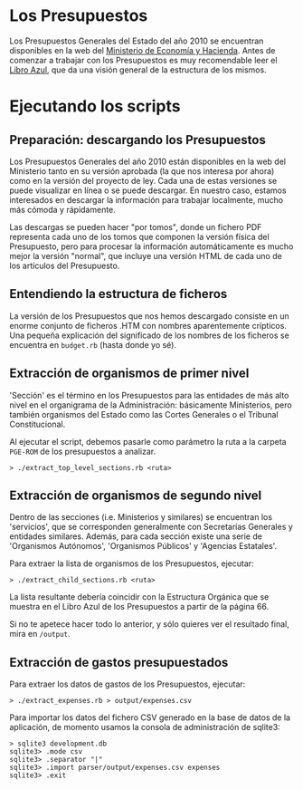 Los Presupuestos
================

Los Presupuestos Generales del Estado del año 2010 se encuentran disponibles en la web del [Ministerio de Economía y Hacienda][1]. Antes de comenzar a trabajar con los Presupuestos es muy recomendable leer el [Libro Azul][2], que da una visión general de la estructura de los mismos.

Ejecutando los scripts
======================

Preparación: descargando los Presupuestos
-----------------------------------------

Los Presupuestos Generales del año 2010 están disponibles en la web del Ministerio tanto en su versión aprobada (la que nos interesa por ahora) como en la versión del proyecto de ley. Cada una de estas versiones se puede visualizar en línea o se puede descargar. En nuestro caso, estamos interesados en descargar la información para trabajar localmente, mucho más cómoda y rápidamente.

Las descargas se pueden hacer "por tomos", donde un fichero PDF representa cada uno de los tomos que componen la versión física del Presupuesto, pero para procesar la información automáticamente es mucho mejor la versión "normal", que incluye una versión HTML de cada uno de los artículos del Presupuesto.

[1]: http://www.sgpg.pap.meh.es/SITIOS/SGPG/ES-ES/PRESUPUESTOS/Paginas/PGE2010.aspx
[2]: http://www.sgpg.pap.meh.es/sitios/sgpg/es-ES/Presupuestos/Presupuestos/Documents/PROYECTO/LIBRO%20AZULv3.pdf

Entendiendo la estructura de ficheros
-------------------------------------

La versión de los Presupuestos que nos hemos descargado consiste en un enorme conjunto de ficheros .HTM con nombres aparentemente crípticos. Una pequeña explicación del significado de los nombres de los ficheros se encuentra en `budget.rb` (hasta donde yo sé).

Extracción de organismos de primer nivel
----------------------------------------

'Sección' es el término en los Presupuestos para las entidades de más alto nivel en el organigrama de la Administración: básicamente Ministerios, pero también organismos del Estado como las Cortes Generales o el Tribunal Constitucional.

Al ejecutar el script, debemos pasarle como parámetro la ruta a la carpeta `PGE-ROM` de los presupuestos a analizar. 

    > ./extract_top_level_sections.rb <ruta>

Extracción de organismos de segundo nivel
-----------------------------------------

Dentro de las secciones (i.e. Ministerios y similares) se encuentran los 'servicios', que se corresponden generalmente con Secretarías Generales y entidades similares. Además, para cada sección existe una serie de 'Organismos Autónomos', 'Organismos Públicos' y 'Agencias Estatales'.

Para extraer la lista de organismos de los Presupuestos, ejecutar:

    > ./extract_child_sections.rb <ruta>

La lista resultante debería coincidir con la Estructura Orgánica que se muestra en el Libro Azul de los Presupuestos a partir de la página 66.

Si no te apetece hacer todo lo anterior, y sólo quieres ver el resultado final, mira en `/output`.

Extracción de gastos presupuestados
-----------------------------------

Para extraer los datos de gastos de los Presupuestos, ejecutar:

    > ./extract_expenses.rb > output/expenses.csv

Para importar los datos del fichero CSV generado en la base de datos de la aplicación, de momento usamos la consola de administración de sqlite3:

    > sqlite3 development.db
    sqlite3> .mode csv
    sqlite3> .separator "|"
    sqlite3> .import parser/output/expenses.csv expenses
    sqlite3> .exit


